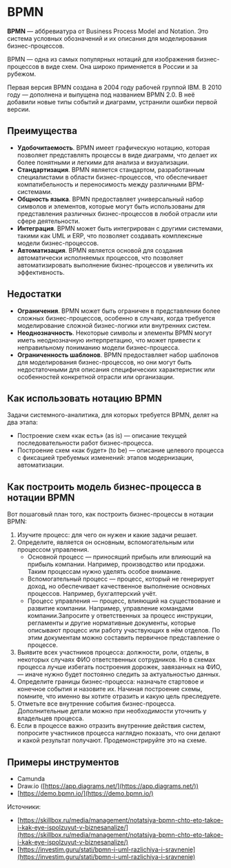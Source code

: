 # BPMN

**BPMN** — аббревиатура от Business Process Model and Notation. Это система условных обозначений и их описания для моделирования бизнес-процессов.

BPMN — одна из самых популярных нотаций для изображения бизнес-процессов в виде схем. Она широко применяется в России и за рубежом.

Первая версия BPMN создана в 2004 году рабочей группой IBM. В 2010 году — дополнена и выпущена под названием BPMN 2.0. В неё добавили новые типы событий и диаграмм, устранили ошибки первой версии.

## Преимущества

* **Удобочитаемость**. BPMN имеет графическую нотацию, которая позволяет представлять процессы в виде диаграмм, что делает их более понятными и легкими для анализа и визуализации.&#x20;
* **Стандартизация**. BPMN является стандартом, разработанным специалистами в области бизнес-процессов, что обеспечивает компатибельность и переносимость между различными BPM-системами.&#x20;
* **Общность языка**. BPMN предоставляет универсальный набор символов и элементов, которые могут быть использованы для представления различных бизнес-процессов в любой отрасли или сфере деятельности.&#x20;
* **Интеграция**. BPMN может быть интегрирован с другими системами, такими как UML и ERP, что позволяет создавать комплексные модели бизнес-процессов.&#x20;
* **Автоматизация**. BPMN является основой для создания автоматически исполняемых процессов, что позволяет автоматизировать выполнение бизнес-процессов и увеличить их эффективность.

## Недостатки

* **Ограничения**. BPMN может быть ограничен в представлении более сложных бизнес-процессов, особенно в случаях, когда требуется моделирование сложной бизнес-логики или внутренних систем.&#x20;
* **Неоднозначность**. Некоторые символы и элементы BPMN могут иметь неоднозначную интерпретацию, что может привести к неправильному пониманию модели бизнес-процесса.&#x20;
* **Ограниченность шаблонов**. BPMN предоставляет набор шаблонов для моделирования бизнес-процессов, но они могут быть недостаточными для описания специфических характеристик или особенностей конкретной отрасли или организации.

## Как использовать нотацию BPMN <a href="#stk-7" id="stk-7"></a>

Задачи системного-аналитика, для которых требуется BPMN, делят на два этапа:

* Построение схем «как есть» (as is) — описание текущей последовательности работ бизнес-процесса.
* Построение схем «как будет» (to be) — описание целевого процесса с фиксацией требуемых изменений: этапов модернизации, автоматизации.

## Как построить модель бизнес-процесса в нотации BPMN <a href="#stk-6" id="stk-6"></a>

Вот пошаговый план того, как построить бизнес-процессы в нотации BPMN:

1. Изучите процесс: для чего он нужен и какие задачи решает.
2. Определите, является он основным, вспомогательным или процессом управления.
   * Основной процесс — приносящий прибыль или влияющий на прибыль компании. Например, производство или продажи. Таким процессам нужно уделять особое внимание.
   * Вспомогательный процесс — процесс, который не генерирует доход, но обеспечивает качественное выполнение основных процессов. Например, бухгалтерский учёт.
   * Процесс управления — процесс, влияющий на существование и развитие компании. Например, управление командами компании.Запросите у ответственных за процесс инструкции, регламенты и другие нормативные документы, которые описывают процесс или работу участвующих в нём отделов. По этим документам можно составить первичное представление о процессе.
3. Выявите всех участников процесса: должности, роли, отделы, в некоторых случаях ФИО ответственных сотрудников. Но в схемах процесса лучше избегать построения дорожек, завязанных на ФИО, — иначе нужно будет постоянно следить за актуальностью данных.
4. Определите границы бизнес-процесса: назначьте стартовое и конечное события и назовите их. Начиная построение схемы, помните, что именно вы хотите отразить и какую цель преследуете.
5. Отметьте все внутренние события бизнес-процесса. Дополнительные детали можно при необходимости уточнить у владельцев процесса.
6. Если в процессе важно отразить внутренние действия систем, попросите участников процесса наглядно показать, что они делают и какой результат получают. Продемонстрируйте это на схеме.

## Примеры инструментов

* Camunda
* Draw.io ([https://app.diagrams.net/](https://app.diagrams.net/))
* [https://demo.bpmn.io/](https://demo.bpmn.io/)







Источники:&#x20;

* [https://skillbox.ru/media/management/notatsiya-bpmn-chto-eto-takoe-i-kak-eye-ispolzuyut-v-biznesanalize/](https://skillbox.ru/media/management/notatsiya-bpmn-chto-eto-takoe-i-kak-eye-ispolzuyut-v-biznesanalize/)
* [https://investim.guru/stati/bpmn-i-uml-razlichiya-i-sravnenie](https://investim.guru/stati/bpmn-i-uml-razlichiya-i-sravnenie)

